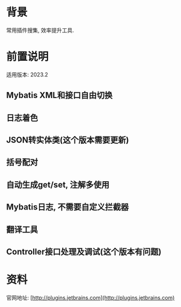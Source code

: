 # 背景
常用插件搜集, 效率提升工具. 

# 前置说明

适用版本: 2023.2

## Mybatis XML和接口自由切换 
    
## 日志着色
    
## JSON转实体类(这个版本需要更新)
    
## 括号配对
    
## 自动生成get/set, 注解多使用
    
## Mybatis日志, 不需要自定义拦截器
    
## 翻译工具
    
## Controller接口处理及调试(这个版本有问题)

# 资料

官网地址: [http://plugins.jetbrains.com](http://plugins.jetbrains.com)